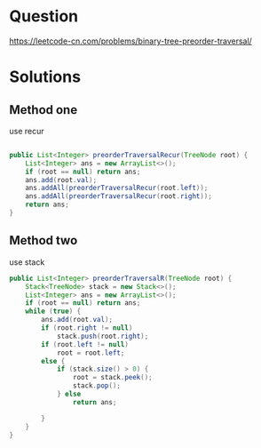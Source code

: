 # Question

https://leetcode-cn.com/problems/binary-tree-preorder-traversal/

# Solutions

## Method one

use recur
```java

public List<Integer> preorderTraversalRecur(TreeNode root) {
    List<Integer> ans = new ArrayList<>();
    if (root == null) return ans;
    ans.add(root.val);
    ans.addAll(preorderTraversalRecur(root.left));
    ans.addAll(preorderTraversalRecur(root.right));
    return ans;
}

```


## Method two

use stack

```java
public List<Integer> preorderTraversalR(TreeNode root) {
    Stack<TreeNode> stack = new Stack<>();
    List<Integer> ans = new ArrayList<>();
    if (root == null) return ans;
    while (true) {
        ans.add(root.val);
        if (root.right != null)
            stack.push(root.right);
        if (root.left != null)
            root = root.left;
        else {
            if (stack.size() > 0) {
                root = stack.peek();
                stack.pop();
            } else
                return ans;

        }
    }
}

```